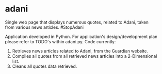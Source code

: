 # adani
Single web page that displays numerous quotes, related to Adani, taken from various news articles. #StopAdani

Application developed in Python. For application's design/development plan please refer to TODO's within adani.py. Code currently: 
1. Retrieves news articles related to Adani, from the Guardian website.
2. Compiles all quotes from all retrieved news articles into a 2-Dimensional list.
3. Cleans all quotes data retrieved.
